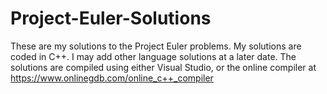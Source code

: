# Project-Euler-Solutions

These are my solutions to the Project Euler problems.
My solutions are coded in C++. I may add other language solutions at a later date.
The solutions are compiled using either Visual Studio, or the online compiler at https://www.onlinegdb.com/online_c++_compiler

